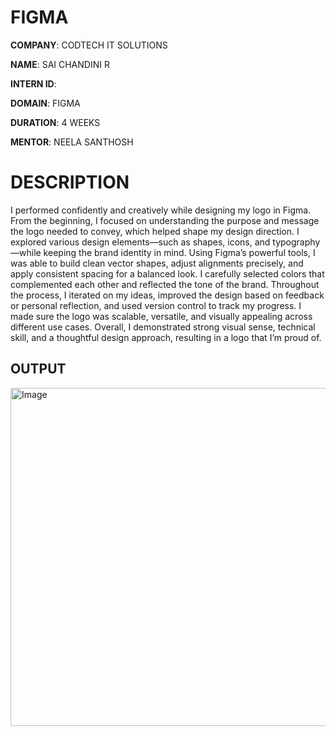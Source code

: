 # FIGMA

**COMPANY**: CODTECH IT SOLUTIONS

**NAME**: SAI CHANDINI R

**INTERN ID**: 

**DOMAIN**: FIGMA

**DURATION**: 4 WEEKS

**MENTOR**: NEELA SANTHOSH

# DESCRIPTION

I performed confidently and creatively while designing my logo in Figma. From the beginning, I focused on understanding the purpose and message the logo needed to convey, which helped shape my design direction. I explored various design elements—such as shapes, icons, and typography—while keeping the brand identity in mind. Using Figma’s powerful tools, I was able to build clean vector shapes, adjust alignments precisely, and apply consistent spacing for a balanced look. I carefully selected colors that complemented each other and reflected the tone of the brand. Throughout the process, I iterated on my ideas, improved the design based on feedback or personal reflection, and used version control to track my progress. I made sure the logo was scalable, versatile, and visually appealing across different use cases. Overall, I demonstrated strong visual sense, technical skill, and a thoughtful design approach, resulting in a logo that I’m proud of.

## OUTPUT

<img width="1059" height="541" alt="Image" src="https://github.com/user-attachments/assets/6ce41a5a-4db7-4f34-bd56-d1a711082e99" />

